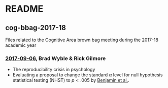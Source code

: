 README
================

cog-bbag-2017-18
----------------

Files related to the Cognitive Area brown bag meeting during the 2017-18 academic year

### [2017-09-06](p-lt-005.md), Brad Wyble & Rick Gilmore

-   The reproducibility crisis in psychology
-   Evaluating a proposal to change the standard *α* level for null hypothesis statistical testing (NHST) to *p* &lt; .005 by [Benjamin et al.](https://dx.doi.org/10.17605/OSF.IO/MKY9J).
